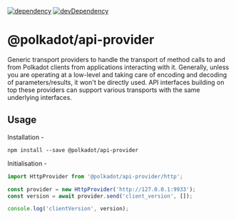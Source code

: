 [![dependency](https://david-dm.org/polkadot-js/api.svg?style=flat-square&path=packages/api-provider)](https://david-dm.org/polkadot-js/api?path=packages/api-provider)
[![devDependency](https://david-dm.org/polkadot-js/api/dev-status.svg?style=flat-square&path=packages/api-provider)](https://david-dm.org/polkadot-js/api?path=packages/api-provider#info=devDependencies)

# @polkadot/api-provider

Generic transport providers to handle the transport of method calls to and from Polkadot clients from applications interacting with it. Generally, unless you are operating at a low-level and taking care of encoding and decoding of parameters/results, it won't be directly used. API interfaces building on top these providers can support various transports with the same underlying interfaces.

## Usage

Installation -

```
npm install --save @polkadot/api-provider
```

Initialisation -

```js
import HttpProvider from '@polkadot/api-provider/http';

const provider = new HttpProvider('http://127.0.0.1:9933');
const version = await provider.send('client_version', []);

console.log('clientVersion', version);
```

